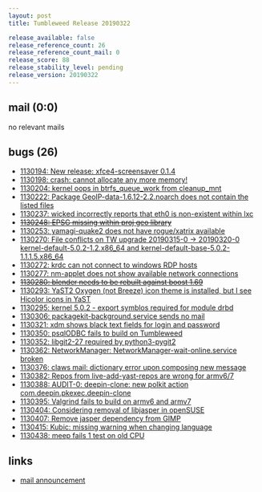 ```yaml
---
layout: post
title: Tumbleweed Release 20190322

release_available: false
release_reference_count: 26
release_reference_count_mail: 0
release_score: 88
release_stability_level: pending
release_version: 20190322
---
```


## mail (0:0)

no relevant mails

## bugs (26)

<!--more-->

- [1130194: New release: xfce4-screensaver 0.1.4](https://bugzilla.opensuse.org/show_bug.cgi?id=1130194)
- [1130198: crash: cannot allocate any more memory!](https://bugzilla.opensuse.org/show_bug.cgi?id=1130198)
- [1130204: kernel oops in btrfs_queue_work from cleanup_mnt](https://bugzilla.opensuse.org/show_bug.cgi?id=1130204)
- [1130222: Package GeoIP-data-1.6.12-2.2.noarch does not contain the listed files](https://bugzilla.opensuse.org/show_bug.cgi?id=1130222)
- [1130237: wicked incorrectly reports that eth0 is non-existent within lxc](https://bugzilla.opensuse.org/show_bug.cgi?id=1130237)
- ~~[1130248: EPSG missing within proj geo library](https://bugzilla.opensuse.org/show_bug.cgi?id=1130248)~~
- [1130253: yamagi-quake2 does not have rogue/xatrix available](https://bugzilla.opensuse.org/show_bug.cgi?id=1130253)
- [1130270: File conflicts on TW upgrade 20190315-0 -> 20190320-0 kernel-default-5.0.2-1.2.x86_64 and kernel-default-base-5.0.2-1.1.1.5.x86_64](https://bugzilla.opensuse.org/show_bug.cgi?id=1130270)
- [1130272: krdc can not connect to windows RDP hosts](https://bugzilla.opensuse.org/show_bug.cgi?id=1130272)
- [1130277: nm-applet does not show available network connections](https://bugzilla.opensuse.org/show_bug.cgi?id=1130277)
- ~~[1130280: blender needs to be rebuilt against boost 1.69](https://bugzilla.opensuse.org/show_bug.cgi?id=1130280)~~
- [1130293: YaST2 Oxygen (not Breeze) icon theme is installed, but I see Hicolor icons in YaST](https://bugzilla.opensuse.org/show_bug.cgi?id=1130293)
- [1130295: kernel 5.0.2 - export symblos required for module drbd](https://bugzilla.opensuse.org/show_bug.cgi?id=1130295)
- [1130306: packagekit-background.service sends no mail](https://bugzilla.opensuse.org/show_bug.cgi?id=1130306)
- [1130321: xdm shows black text fields for login and password](https://bugzilla.opensuse.org/show_bug.cgi?id=1130321)
- [1130350: psqlODBC fails to build on Tumbleweed](https://bugzilla.opensuse.org/show_bug.cgi?id=1130350)
- [1130352: libgit2-27 required by python3-pygit2](https://bugzilla.opensuse.org/show_bug.cgi?id=1130352)
- [1130362: NetworkManager: NetworkManager-wait-online.service broken](https://bugzilla.opensuse.org/show_bug.cgi?id=1130362)
- [1130376: claws mail: dictionary error upon composing new message](https://bugzilla.opensuse.org/show_bug.cgi?id=1130376)
- [1130382: Repos from live-add-yast-repos are wrong for armv6/7](https://bugzilla.opensuse.org/show_bug.cgi?id=1130382)
- [1130388: AUDIT-0: deepin-clone: new polkit action com.deepin.pkexec.deepin-clone](https://bugzilla.opensuse.org/show_bug.cgi?id=1130388)
- [1130395: Valgrind fails to build on armv6 and armv7](https://bugzilla.opensuse.org/show_bug.cgi?id=1130395)
- [1130404: Considering removal of libjasper in openSUSE](https://bugzilla.opensuse.org/show_bug.cgi?id=1130404)
- [1130407: Remove jasper dependency from GIMP](https://bugzilla.opensuse.org/show_bug.cgi?id=1130407)
- [1130415: Kubic: missing warning when changing language](https://bugzilla.opensuse.org/show_bug.cgi?id=1130415)
- [1130438: meep fails 1 test on old CPU](https://bugzilla.opensuse.org/show_bug.cgi?id=1130438)



## links

- [mail announcement](https://lists.opensuse.org/opensuse-factory/2019-03/msg00333.html)
